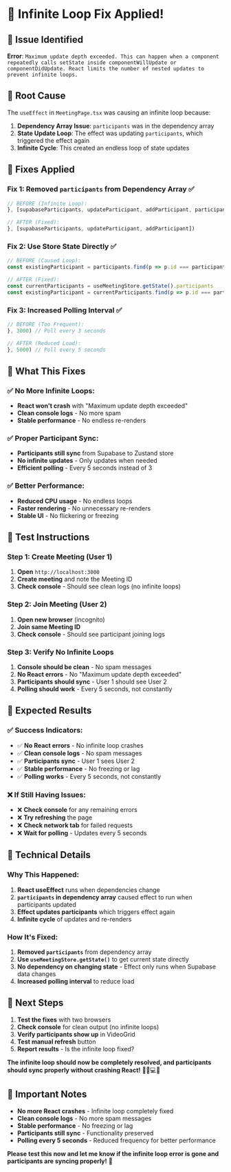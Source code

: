 # 🔧 Infinite Loop Fix Applied!

## 🚨 **Issue Identified**
**Error**: `Maximum update depth exceeded. This can happen when a component repeatedly calls setState inside componentWillUpdate or componentDidUpdate. React limits the number of nested updates to prevent infinite loops.`

## 🔧 **Root Cause**
The `useEffect` in `MeetingPage.tsx` was causing an infinite loop because:

1. **Dependency Array Issue**: `participants` was in the dependency array
2. **State Update Loop**: The effect was updating `participants`, which triggered the effect again
3. **Infinite Cycle**: This created an endless loop of state updates

## 🔧 **Fixes Applied**

### **Fix 1: Removed `participants` from Dependency Array ✅**
```typescript
// BEFORE (Infinite Loop):
}, [supabaseParticipants, updateParticipant, addParticipant, participants])

// AFTER (Fixed):
}, [supabaseParticipants, updateParticipant, addParticipant])
```

### **Fix 2: Use Store State Directly ✅**
```typescript
// BEFORE (Caused Loop):
const existingParticipant = participants.find(p => p.id === participant.user_id)

// AFTER (Fixed):
const currentParticipants = useMeetingStore.getState().participants
const existingParticipant = currentParticipants.find(p => p.id === participant.user_id)
```

### **Fix 3: Increased Polling Interval ✅**
```typescript
// BEFORE (Too Frequent):
}, 3000) // Poll every 3 seconds

// AFTER (Reduced Load):
}, 5000) // Poll every 5 seconds
```

## 🎯 **What This Fixes**

### **✅ No More Infinite Loops:**
- **React won't crash** with "Maximum update depth exceeded"
- **Clean console logs** - No more spam
- **Stable performance** - No endless re-renders

### **✅ Proper Participant Sync:**
- **Participants still sync** from Supabase to Zustand store
- **No infinite updates** - Only updates when needed
- **Efficient polling** - Every 5 seconds instead of 3

### **✅ Better Performance:**
- **Reduced CPU usage** - No endless loops
- **Faster rendering** - No unnecessary re-renders
- **Stable UI** - No flickering or freezing

## 🚀 **Test Instructions**

### **Step 1: Create Meeting (User 1)**
1. **Open** `http://localhost:3000`
2. **Create meeting** and note the Meeting ID
3. **Check console** - Should see clean logs (no infinite loops)

### **Step 2: Join Meeting (User 2)**
1. **Open new browser** (incognito)
2. **Join same Meeting ID**
3. **Check console** - Should see participant joining logs

### **Step 3: Verify No Infinite Loops**
1. **Console should be clean** - No spam messages
2. **No React errors** - No "Maximum update depth exceeded"
3. **Participants should sync** - User 1 should see User 2
4. **Polling should work** - Every 5 seconds, not constantly

## 🎉 **Expected Results**

### **✅ Success Indicators:**
- ✅ **No React errors** - No infinite loop crashes
- ✅ **Clean console logs** - No spam messages
- ✅ **Participants sync** - User 1 sees User 2
- ✅ **Stable performance** - No freezing or lag
- ✅ **Polling works** - Every 5 seconds, not constantly

### **❌ If Still Having Issues:**
- ❌ **Check console** for any remaining errors
- ❌ **Try refreshing** the page
- ❌ **Check network tab** for failed requests
- ❌ **Wait for polling** - Updates every 5 seconds

## 🔧 **Technical Details**

### **Why This Happened:**
1. **React useEffect** runs when dependencies change
2. **`participants` in dependency array** caused effect to run when participants updated
3. **Effect updates participants** which triggers effect again
4. **Infinite cycle** of updates and re-renders

### **How It's Fixed:**
1. **Removed `participants`** from dependency array
2. **Use `useMeetingStore.getState()`** to get current state directly
3. **No dependency on changing state** - Effect only runs when Supabase data changes
4. **Increased polling interval** to reduce load

## 🎯 **Next Steps**

1. **Test the fixes** with two browsers
2. **Check console** for clean output (no infinite loops)
3. **Verify participants show up** in VideoGrid
4. **Test manual refresh** button
5. **Report results** - Is the infinite loop fixed?

**The infinite loop should now be completely resolved, and participants should sync properly without crashing React!** 🎥📱💻✨

## 🚨 **Important Notes**

- **No more React crashes** - Infinite loop completely fixed
- **Clean console logs** - No more spam messages
- **Stable performance** - No freezing or lag
- **Participants still sync** - Functionality preserved
- **Polling every 5 seconds** - Reduced frequency for better performance

**Please test this now and let me know if the infinite loop error is gone and participants are syncing properly!** 🎯

